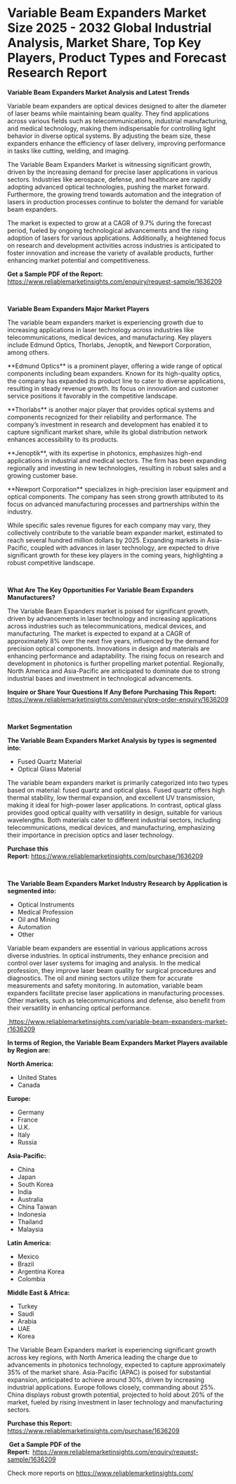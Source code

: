 <p><h1>Variable Beam Expanders Market Size 2025 - 2032 Global Industrial Analysis, Market Share, Top Key Players, Product Types and Forecast Research Report</h1></p><p><strong>Variable Beam Expanders Market Analysis and Latest Trends</strong></p>
<p><p>Variable beam expanders are optical devices designed to alter the diameter of laser beams while maintaining beam quality. They find applications across various fields such as telecommunications, industrial manufacturing, and medical technology, making them indispensable for controlling light behavior in diverse optical systems. By adjusting the beam size, these expanders enhance the efficiency of laser delivery, improving performance in tasks like cutting, welding, and imaging.</p><p>The Variable Beam Expanders Market is witnessing significant growth, driven by the increasing demand for precise laser applications in various sectors. Industries like aerospace, defense, and healthcare are rapidly adopting advanced optical technologies, pushing the market forward. Furthermore, the growing trend towards automation and the integration of lasers in production processes continue to bolster the demand for variable beam expanders. </p><p>The market is expected to grow at a CAGR of 9.7% during the forecast period, fueled by ongoing technological advancements and the rising adoption of lasers for various applications. Additionally, a heightened focus on research and development activities across industries is anticipated to foster innovation and increase the variety of available products, further enhancing market potential and competitiveness.</p></p>
<p><strong>Get a Sample PDF of the Report:&nbsp;</strong> <a href="https://www.reliablemarketinsights.com/enquiry/request-sample/1636209?utm_campaign=3223&utm_medium=2&utm_source=Github&utm_content=ia&utm_term=23032025&utm_id=variable-beam-expanders">https://www.reliablemarketinsights.com/enquiry/request-sample/1636209</a></p>
<p>&nbsp;</p>
<p><strong>Variable Beam Expanders Major Market Players</strong></p>
<p><p>The variable beam expanders market is experiencing growth due to increasing applications in laser technology across industries like telecommunications, medical devices, and manufacturing. Key players include Edmund Optics, Thorlabs, Jenoptik, and Newport Corporation, among others.</p><p>**Edmund Optics** is a prominent player, offering a wide range of optical components including beam expanders. Known for its high-quality optics, the company has expanded its product line to cater to diverse applications, resulting in steady revenue growth. Its focus on innovation and customer service positions it favorably in the competitive landscape.</p><p>**Thorlabs** is another major player that provides optical systems and components recognized for their reliability and performance. The company’s investment in research and development has enabled it to capture significant market share, while its global distribution network enhances accessibility to its products.</p><p>**Jenoptik**, with its expertise in photonics, emphasizes high-end applications in industrial and medical sectors. The firm has been expanding regionally and investing in new technologies, resulting in robust sales and a growing customer base.</p><p>**Newport Corporation** specializes in high-precision laser equipment and optical components. The company has seen strong growth attributed to its focus on advanced manufacturing processes and partnerships within the industry.</p><p>While specific sales revenue figures for each company may vary, they collectively contribute to the variable beam expander market, estimated to reach several hundred million dollars by 2025. Expanding markets in Asia-Pacific, coupled with advances in laser technology, are expected to drive significant growth for these key players in the coming years, highlighting a robust competitive landscape.</p></p>
<p>&nbsp;</p>
<p><strong>What Are The Key Opportunities For Variable Beam Expanders Manufacturers?</strong></p>
<p><p>The Variable Beam Expanders market is poised for significant growth, driven by advancements in laser technology and increasing applications across industries such as telecommunications, medical devices, and manufacturing. The market is expected to expand at a CAGR of approximately 8% over the next five years, influenced by the demand for precision optical components. Innovations in design and materials are enhancing performance and adaptability. The rising focus on research and development in photonics is further propelling market potential. Regionally, North America and Asia-Pacific are anticipated to dominate due to strong industrial bases and investment in technological advancements.</p></p>
<p><strong>Inquire or Share Your Questions If Any Before Purchasing This Report:</strong> <a href="https://www.reliablemarketinsights.com/enquiry/pre-order-enquiry/1636209?utm_campaign=3223&utm_medium=2&utm_source=Github&utm_content=ia&utm_term=23032025&utm_id=variable-beam-expanders">https://www.reliablemarketinsights.com/enquiry/pre-order-enquiry/1636209</a></p>
<p>&nbsp;</p>
<p><strong>Market Segmentation</strong></p>
<p><strong>The Variable Beam Expanders Market Analysis by types is segmented into:</strong></p>
<p><ul><li>Fused Quartz Material</li><li>Optical Glass Material</li></ul></p>
<p><p>The variable beam expanders market is primarily categorized into two types based on material: fused quartz and optical glass. Fused quartz offers high thermal stability, low thermal expansion, and excellent UV transmission, making it ideal for high-power laser applications. In contrast, optical glass provides good optical quality with versatility in design, suitable for various wavelengths. Both materials cater to different industrial sectors, including telecommunications, medical devices, and manufacturing, emphasizing their importance in precision optics and laser technology.</p></p>
<p><strong>Purchase this Report:&nbsp;</strong><a href="https://www.reliablemarketinsights.com/purchase/1636209?utm_campaign=3223&utm_medium=2&utm_source=Github&utm_content=ia&utm_term=23032025&utm_id=variable-beam-expanders">https://www.reliablemarketinsights.com/purchase/1636209</a></p>
<p>&nbsp;</p>
<p><strong>The Variable Beam Expanders Market Industry Research by Application is segmented into:</strong></p>
<p><ul><li>Optical Instruments</li><li>Medical Profession</li><li>Oil and Mining</li><li>Automation</li><li>Other</li></ul></p>
<p><p>Variable beam expanders are essential in various applications across diverse industries. In optical instruments, they enhance precision and control over laser systems for imaging and analysis. In the medical profession, they improve laser beam quality for surgical procedures and diagnostics. The oil and mining sectors utilize them for accurate measurements and safety monitoring. In automation, variable beam expanders facilitate precise laser applications in manufacturing processes. Other markets, such as telecommunications and defense, also benefit from their versatility in enhancing optical performance.</p></p>
<p><a href="https://www.reliablemarketinsights.com/variable-beam-expanders-market-r1636209?utm_campaign=3223&utm_medium=2&utm_source=Github&utm_content=ia&utm_term=23032025&utm_id=variable-beam-expanders">&nbsp;https://www.reliablemarketinsights.com/variable-beam-expanders-market-r1636209</a></p>
<p><strong>In terms of Region, the Variable Beam Expanders Market Players available by Region are:</strong></p>
<p>
    <p> <strong> North America: </strong>
        <ul>
            <li>United States</li>
            <li>Canada</li>
        </ul>
        </p> 
    <p> <strong> Europe: </strong>
        <ul>
            <li>Germany</li>
            <li>France</li>
            <li>U.K.</li>
            <li>Italy</li>
            <li>Russia</li>
        </ul>
        </p> 
    <p> <strong> Asia-Pacific: </strong>
        <ul>
            <li>China</li>
            <li>Japan</li>
            <li>South Korea</li>
            <li>India</li>
            <li>Australia</li>
            <li>China Taiwan</li>
            <li>Indonesia</li>
            <li>Thailand</li>
            <li>Malaysia</li>
        </ul>
        </p> 
    <p> <strong> Latin America: </strong>
        <ul>
            <li>Mexico</li>
            <li>Brazil</li>
            <li>Argentina Korea</li>
            <li>Colombia</li>
        </ul>
        </p> 
    <p> <strong> Middle East & Africa: </strong>
        <ul>
            <li>Turkey</li>
            <li>Saudi</li>
            <li>Arabia</li>
            <li>UAE</li>
            <li>Korea</li>
        </ul>
    </p>
    </p>
<p><p>The Variable Beam Expanders market is experiencing significant growth across key regions, with North America leading the charge due to advancements in photonics technology, expected to capture approximately 35% of the market share. Asia-Pacific (APAC) is poised for substantial expansion, anticipated to achieve around 30%, driven by increasing industrial applications. Europe follows closely, commanding about 25%. China displays robust growth potential, projected to hold about 20% of the market, fueled by rising investment in laser technology and manufacturing sectors.</p></p>
<p><strong>Purchase this Report: </strong><a href="https://www.reliablemarketinsights.com/purchase/1636209?utm_campaign=3223&utm_medium=2&utm_source=Github&utm_content=ia&utm_term=23032025&utm_id=variable-beam-expanders">https://www.reliablemarketinsights.com/purchase/1636209</a></p>
<p>&nbsp;<strong>Get a Sample PDF of the Report:&nbsp;&nbsp;</strong><a href="https://www.reliablemarketinsights.com/enquiry/request-sample/1636209?utm_campaign=3223&utm_medium=2&utm_source=Github&utm_content=ia&utm_term=23032025&utm_id=variable-beam-expanders">https://www.reliablemarketinsights.com/enquiry/request-sample/1636209</a></p>
<p><strong></strong></p>
<p>Check more reports on <a href="https://www.reliablemarketinsights.com/?utm_campaign=3223&utm_medium=2&utm_source=Github&utm_content=ia&utm_term=23032025&utm_id=variable-beam-expanders">https://www.reliablemarketinsights.com/</a></p>